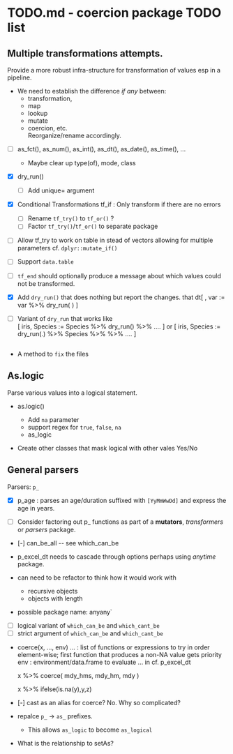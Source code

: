 # TODO.md - coercion package TODO list 

## Multiple transformations attempts.

Provide a more robust infra-structure for transformation of values esp
in a pipeline.

 - We need to establish the difference *if any* between: 
    - transformation, 
    - map
    - lookup
    - mutate 
    - coercion, etc.  
   Reorganize/rename accordingly.

 - [ ] as_fct(), as_num(), as_int(), as_dt(), as_date(), as_time(), ...
   - Maybe clear up type(of), mode, class
 
 - [x] dry_run()
   - [ ] Add unique= argument
 
 - [x] Conditional Transformations
       tf_if : Only transform if there are no errors
   - [ ] Rename `tf_try()` to `tf_or()` ? 
   - [ ] Factor `tf_try()`/`tf_or()` to separate package

 - [ ] Allow tf_try to work on table in stead of vectors allowing for
   multiple parameters cf. `dplyr::mutate_if()`
 
 - [ ] Support `data.table`
 
 - [ ] `tf_end` should optionally produce a message about which values 
       could not be transformed.
    
 - [x] Add `dry_run()` that does nothing but report the changes.
       that 
       dt[ , var := var %>% dry_run( ) ]
       
 - [ ] Variant of `dry_run` that works like  
       [ iris, Species :=  Species %>% dry_run() %>%  .... ] or 
       [ iris, Species :=  dry_run(.) %>% Species %>% %>%  .... ] 
 
##  

 - A method to `fix` the files
 
 
## As.logic

Parse various values into a logical statement. 

 - as.logic() 
   - Add `na` parameter
   - support regex for `true`, `false`, `na` 
   - as_logic
   
 - Create other classes that mask logical with other vales Yes/No
   

## General parsers 

Parsers: `p_`

- [x] p_age : parses an age/duration suffixed with `[YyMmWwDd]` and express the age in years.

 - [ ] Consider factoring out p_ functions as part of a **mutators**, *transformers* or 
       *parsers* package.

 - [-] can_be_all -- see which_can_be

 - p_excel_dt needs to cascade through options perhaps using *anytime* package.
 - can need to be refactor to think how it would work with  
   - recursive objects
   - objects with length
 - possible package name: anyany`
 
 - [ ] logical variant of `which_can_be` and `which_cant_be`
 - [ ] strict argument of `which_can_be` and `which_cant_be`

 - coerce(x, ..., env)
   ... : list of functions or expressions to try in order element-wise; first 
         function that produces a non-NA value gets priority
   env : environment/data.frame to evaluate ... in
   cf. p_excel_dt
   
   x %>% coerce( mdy_hms, mdy_hm, mdy )
    
   x %>% ifelse(is.na(y),y,z)   
   
 - [-] cast as an alias for coerce? No. Why so complicated?

 - repalce `p_` -> `as_` prefixes.
   - This allows `as_logic` to become `as_logical`
   
 - What is the relationship to setAs? 
  

